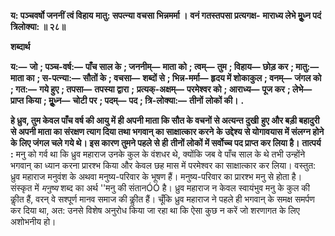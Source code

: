 **य: पञ्चवर्षो जननीं त्वं विहाय** **मातु: सपत्न्या वचसा भिन्नमर्मा ।** **वनं गतस्तपसा प्रत्यगक्ष-** **माराध्य लेभे मूॢध्न पदं त्रिलोक्या: ॥ २८॥** 

**शब्दार्थ** 

**य:—** **जो** **; पञ्च-वर्ष:—** **पाँच साल के** **; जननीम्—** **माता को** **; त्वम्—** **तुम** **; विहाय—** **छोड़ कर** **; मातु:—** **माता का** **; स-पत्न्या:—** **सौतों के** **; वचसा—** **शब्दों से** **; भिन्न-मर्मा—** **हृदय में शोकाकुल** **; वनम्—** **जंगल को** **; गत:—** **गये हुए** **; तपसा—** **तपस्या द्वारा** **;** **प्रत्यक्-अक्षम्—** **परमेश्वर को** **; आराध्य—** **पूज कर** **; लेभे—** **प्राप्त किया** **; मूॢध्न—** **चोटी पर** **; पदम्—** **पद** **; त्रि-लोक्या:—** **तीनों** **लोकों की।** **.** 

**हे ध्रुव, तुम केवल पाँच वर्ष की आयु में ही अपनी माता कि सौत के वचनों से अत्यन्त दुखी** **हुए और बड़ी बहादुरी से अपनी माता का संरक्षण त्याग दिया तथा भगवान् का साक्षात्कार करने** **के उद्देश्य से योगावयास में संलग्न होने के लिए जंगल चले गये थे। इस कारण तुमने पहले से ही** **तीनों लोकों में सर्वोच्च पद प्राप्त कर लिया है।** **तात्पर्य :** मनु को गर्व था कि ध्रुव महाराज उनके कुल के वंशधर थे, क्योंकि जब वे पाँच साल के थे तभी उन्होंने भगवान् का ध्यान करना प्रारश्भ किया और केवल छह मास में परमेश्वर का साक्षात्कार कर लिया। वस्तुत: ध्रुव महाराज मनुवंश के अथवा मनुष्य-परिवार के भूषण हैं। मनुष्य-परिवार का प्रारश्भ मनु से होता है। संस्कृत में *मनुष्य* शब्द का अर्थ ''मनु की संतानÓÓ है। ध्रुव महाराज न केवल स्वायंभुव मनु के कुल की कीॢत हैं, वरन् वे सश्पूर्ण मानव समाज की कीॢत हैं। चूँकि ध्रुव महाराज ने पहले ही भगवान् के समक्ष समर्पण कर दिया था, अत: उनसे विशेष अनुरोध किया जा रहा था कि ऐसा कुछ न करें जो शरणागत के लिए अशोभनीय हो।  